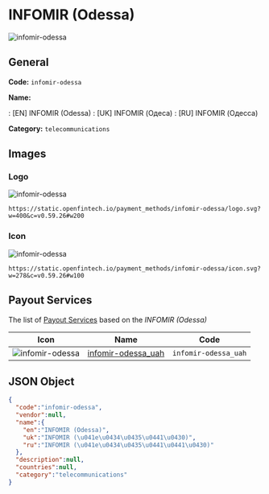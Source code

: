 
# INFOMIR (Odessa) 
![infomir-odessa](https://static.openfintech.io/payment_methods/infomir-odessa/logo.svg?w=400&c=v0.59.26#w200)  

## General 
**Code:** `infomir-odessa` 
 
**Name:** 
 
:	[EN] INFOMIR (Odessa) 
:	[UK] INFOMIR (Одеса) 
:	[RU] INFOMIR (Одесса) 
 
**Category:** `telecommunications` 
 

## Images 

### Logo 
![infomir-odessa](https://static.openfintech.io/payment_methods/infomir-odessa/logo.svg?w=400&c=v0.59.26#w200)  

```
https://static.openfintech.io/payment_methods/infomir-odessa/logo.svg?w=400&c=v0.59.26#w200
```  

### Icon 
![infomir-odessa](https://static.openfintech.io/payment_methods/infomir-odessa/icon.svg?w=278&c=v0.59.26#w100)  

```
https://static.openfintech.io/payment_methods/infomir-odessa/icon.svg?w=278&c=v0.59.26#w100
```  

## Payout Services 
 
The list of [Payout Services](/payout-services/) based on the _INFOMIR (Odessa)_ 

|Icon|Name|Code| 
|:---:|:---:|:---:| 
|![infomir-odessa](https://static.openfintech.io/payout_methods/infomir-odessa/icon.png?w=278&c=v0.59.26#w40) |[infomir-odessa_uah](/payout-services/infomir-odessa_uah/)|`infomir-odessa_uah`| 
 

## JSON Object 

```json
{
  "code":"infomir-odessa",
  "vendor":null,
  "name":{
    "en":"INFOMIR (Odessa)",
    "uk":"INFOMIR (\u041e\u0434\u0435\u0441\u0430)",
    "ru":"INFOMIR (\u041e\u0434\u0435\u0441\u0441\u0430)"
  },
  "description":null,
  "countries":null,
  "category":"telecommunications"
}
```  
